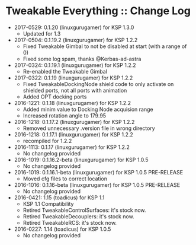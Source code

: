 # Tweakable Everything :: Change Log

* 2017-0529: 0.1.20 (linuxgurugamer) for KSP 1.3.0
	+ Updated for 1.3
* 2017-0504: 0.1.19.2 (linuxgurugamer) for KSP 1.2.2
	+ Fixed Tweakable Gimbal to not be disabled at start (with a range of 0)
	+ Fixed some log spam, thanks @Kerbas-ad-astra
* 2017-0324: 0.1.19.1 (linuxgurugamer) for KSP 1.2.2
	+ Re-enabled the Tweakable Gimbal
* 2017-0322: 0.1.19 (linuxgurugamer) for KSP 1.2.2
	+ Fixed TweakableDockingNode shield code to only activate on shielded ports, not all ports with animation
	+ Added OPT docking ports
* 2016-1221: 0.1.18 (linuxgurugamer) for KSP 1.2.2
	+ Added minim value to Docking Node acquision range
	+ Increased rotation angle to 179.95
* 2016-1218: 0.1.17.2 (linuxgurugamer) for KSP 1.2.2
	+ Removed unnecessary .version file in wrong directory
* 2016-1218: 0.1.17.1 (linuxgurugamer) for KSP 1.2.2
	+ recompiled for 1.2.2
* 2016-1113: 0.1.17 (linuxgurugamer) for KSP 1.2.2
	+ No changelog provided
* 2016-1019: 0.1.16.2-beta (linuxgurugamer) for KSP 1.0.5
	+ No changelog provided
* 2016-1019: 0.1.16.1-beta (linuxgurugamer) for KSP 1.0.5 PRE-RELEASE
	+ Moved cfg files to correct location
* 2016-1016: 0.1.16-beta (linuxgurugamer) for KSP 1.0.5 PRE-RELEASE
	+ No changelog provided
* 2016-0421: 1.15 (toadicus) for KSP 1.1
	+ KSP 1.1 Compatibility
	+ Retired TweakableControlSurfaces: it's stock now.
	+ Retired TweakableDecouplers: it's stock now.
	+ Retired TweakableRCS: it's stock now.
* 2016-0227: 1.14 (toadicus) for KSP 1.0.5
	+ No changelog provided

